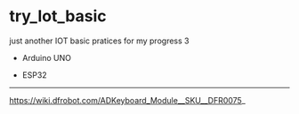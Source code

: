 # try_Iot_basic

just another IOT basic pratices for my progress 3

- Arduino UNO 

- ESP32

---

https://wiki.dfrobot.com/ADKeyboard_Module__SKU__DFR0075_
